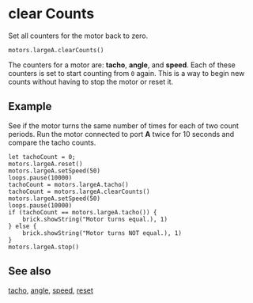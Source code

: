 # clear Counts

Set all counters for the motor back to zero.

```sig
motors.largeA.clearCounts()
```

The counters for a motor are: **tacho**, **angle**, and **speed**. Each of these counters is set to start counting from `0` again. This is a way to begin new counts without having to stop the motor or reset it.

## Example

See if the motor turns the same number of times for each of two count periods. Run the motor connected to port **A** twice for 10 seconds and compare the tacho counts.

```blocks
let tachoCount = 0;
motors.largeA.reset()
motors.largeA.setSpeed(50)
loops.pause(10000)
tachoCount = motors.largeA.tacho()
tachoCount = motors.largeA.clearCounts()
motors.largeA.setSpeed(50)
loops.pause(10000)
if (tachoCount == motors.largeA.tacho()) {
    brick.showString("Motor turns equal.), 1)
} else {
    brick.showString("Motor turns NOT equal.), 1)
}
motors.largeA.stop()
```

## See also

[tacho](/refernce/motors/motor/tacho), [angle](/refernce/motors/motor/tacho),
[speed](/refernce/motors/motor/speed), [reset](/reference/motors/motor/reset)
